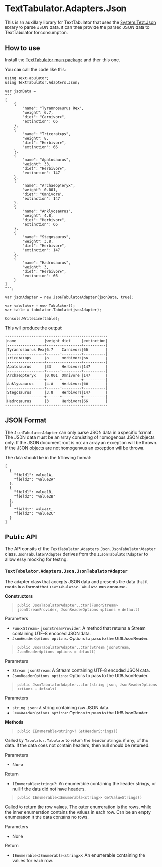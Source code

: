 # TextTabulator.Adapters.Json

This is an auxillary library for TextTabulator that uses the [System.Text.Json](https://github.com/dotnet/runtime/tree/main/src/libraries/System.Text.Json) library to parse JSON data. It can then provide the parsed JSON data to TextTabulator for consumption.

## How to use

Install the [TextTabulator main package](https://github.com/jwelsch/TextTabulator) and then this one.

You can call the code like this:

```
using TextTabulator;
using TextTabulator.Adapters.Json;

var jsonData =
"""
[
    {
        "name": "Tyrannosaurus Rex",
        "weight": 6.7,
        "diet": "Carnivore",
        "extinction": 66
    },
    {
        "name": "Triceratops",
        "weight": 8,
        "diet": "Herbivore",
        "extinction": 66
    },
    {
        "name": "Apatosaurus",
        "weight": 33,
        "diet": "Herbivore",
        "extinction": 147
    },
    {
        "name": "Archaeopteryx",
        "weight": 0.001,
        "diet": "Omnivore",
        "extinction": 147
    },
    {
        "name": "Anklyosaurus",
        "weight": 4.8,
        "diet": "Herbivore",
        "extinction": 66
    },
    {
        "name": "Stegosaurus",
        "weight": 3.8,
        "diet": "Herbivore",
        "extinction": 147
    },
    {
        "name": "Hadrosaurus",
        "weight": 3,
        "diet": "Herbivore",
        "extinction": 66
    }
]
""";

var jsonAdapter = new JsonTabulatorAdapter(jsonData, true);

var tabulator = new Tabulator();
var table = tabulator.Tabulate(jsonAdapter);

Console.WriteLine(table);
```

This will produce the output:
```
-----------------------------------------------
|name             |weight|diet     |extinction|
|-----------------+------+---------+----------|
|Tyrannosaurus Rex|6.7   |Carnivore|66        |
|-----------------+------+---------+----------|
|Triceratops      |8     |Herbivore|66        |
|-----------------+------+---------+----------|
|Apatosaurus      |33    |Herbivore|147       |
|-----------------+------+---------+----------|
|Archaeopteryx    |0.001 |Omnivore |147       |
|-----------------+------+---------+----------|
|Anklyosaurus     |4.8   |Herbivore|66        |
|-----------------+------+---------+----------|
|Stegosaurus      |3.8   |Herbivore|147       |
|-----------------+------+---------+----------|
|Hadrosaurus      |3     |Herbivore|66        |
-----------------------------------------------
```

## JSON Format

The `JsonTabulatorAdapter` can only parse JSON data in a specific format. The JSON data must be an array consisting of homogenous JSON objects only. If the JSON document root is not an array an exception will be thrown. If the JSON objects are not homogenous an exception will be thrown.

The data should be in the following format:

```
[
  {
    "field1": value1A,
    "field2": "value2A"
  },
  {
    "field1": value1B,
    "field2": "value2B"
  },
  {
    "field1": value1C,
    "field2": "value2C"
  }
]
```

## Public API

The API consits of the `TextTabulator.Adapters.Json.JsonTabulatorAdapter` class. `JsonTabulatorAdapter` derives from the `IJsonTabulatorAdapter` to allow easy mocking for testing.

### `TextTabulator.Adapters.Json.JsonTabulatorAdapter`

The adapter class that accepts JSON data and presents the data that it reads in a format that `TextTabulator.Tabulate` can consume.

**Constructors**

> `public JsonTabulatorAdapter..ctor(Func<Stream> jsonStreamProvider, JsonReaderOptions options = default)`

Parameters
- `Func<Stream> jsonStreamProvider`: A method that returns a Stream containing UTF-8 encoded JSON data.
- `JsonReaderOptions options`: Options to pass to the Utf8JsonReader.

> `public JsonTabulatorAdapter..ctor(Stream jsonStream, JsonReaderOptions options = default)`

Parameters
- `Stream jsonStream`: A Stream containing UTF-8 encoded JSON data.
- `JsonReaderOptions options`: Options to pass to the Utf8JsonReader.

> `public JsonTabulatorAdapter..ctor(string json, JsonReaderOptions options = default)`

Parameters
- `string json`: A string containing raw JSON data.
- `JsonReaderOptions options`: Options to pass to the Utf8JsonReader.

**Methods**

> `public IEnumerable<string>? GetHeaderStrings()`

Called by `Tabulator.Tabulate` to return the header strings, if any, of the data. If the data does not contain headers, then null should be returned.

Parameters
- None

Return

- `IEnumerable<string>?`: An enumerable containing the header strings, or null if the data did not have headers.

> `public IEnumerable<IEnumerable<string>> GetValueStrings()`

Called to return the row values. The outer enumeration is the rows, while the inner enumeration contains the values in each row. Can be an empty enumeration if the data contains no rows.

Parameters
- None

Return

- `IEnumerable<IEnumerable<string>>`: An enumerable containing the values for each row.
